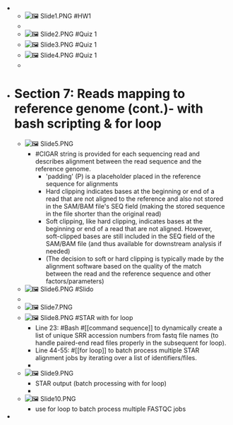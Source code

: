 -
	- ![🖼 Slide1.PNG](../assets/storages/logseq-plugin-multiple-assets/20240215_001922_Slide1.PNG) #HW1
	-
	- ![🖼 Slide2.PNG](../assets/storages/logseq-plugin-multiple-assets/20240215_001922_Slide2.PNG) #Quiz 1
	- ![🖼 Slide3.PNG](../assets/storages/logseq-plugin-multiple-assets/20240215_001922_Slide3.PNG) #Quiz 1
	- ![🖼 Slide4.PNG](../assets/storages/logseq-plugin-multiple-assets/20240215_001922_Slide4.PNG) #Quiz 1
	-
- # Section 7: Reads mapping to reference genome (cont.)- with bash scripting & for loop
	- ![🖼 Slide5.PNG](../assets/storages/logseq-plugin-multiple-assets/20240215_001923_Slide5.PNG)
		- #CIGAR string is provided for each sequencing read and describes alignment between  the read sequence and the reference genome.
			- 'padding' (P) is a placeholder placed in the reference sequence for alignments
			- Hard clipping indicates bases at the beginning or end of a read that are not aligned to the reference and also not stored in the SAM/BAM file's SEQ field (making the stored sequence in the file shorter than the original read)
			- Soft clipping, like hard clipping, indicates bases at the beginning or end of a read that are not aligned. However, soft-clipped bases are still included in the SEQ field of the SAM/BAM file (and thus available for downstream analysis if needed)
			- (The decision to soft or hard clipping is typically made by the alignment software based on the quality of the match between the read and the reference sequence and other factors/parameters)
	- ![🖼 Slide6.PNG](../assets/storages/logseq-plugin-multiple-assets/20240215_001923_Slide6.PNG) #Slido
	-
	- ![🖼 Slide7.PNG](../assets/storages/logseq-plugin-multiple-assets/20240215_001923_Slide7.PNG)
	- ![🖼 Slide8.PNG](../assets/storages/logseq-plugin-multiple-assets/20240215_001923_Slide8.PNG) #STAR with for loop
		- Line 23: #Bash #[[command sequence]] to dynamically create a list of unique SRR accession numbers from fastq file names (to handle paired-end read files properly in the subsequent for loop).
		- Line 44-55: #[[for loop]] to batch process multiple STAR alignment jobs by iterating over a list of identifiers/files.
		-
	- ![🖼 Slide9.PNG](../assets/storages/logseq-plugin-multiple-assets/20240215_001923_Slide9.PNG)
		- STAR output (batch processing with for loop)
		-
	- ![🖼 Slide10.PNG](../assets/storages/logseq-plugin-multiple-assets/20240215_001923_Slide10.PNG)
		- use for loop to batch process multiple FASTQC jobs
-